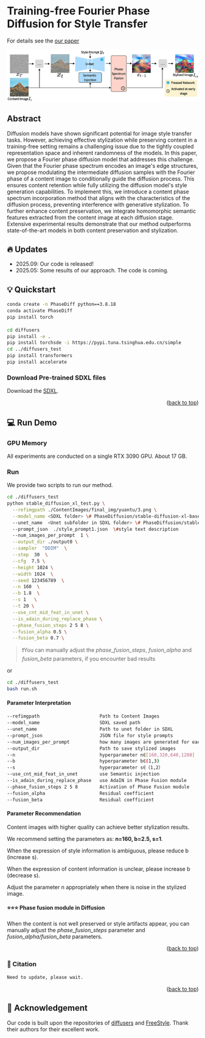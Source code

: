 <div id="top"></div>
<!--
*** Thanks for checking out the Best-README-Template. If you have a suggestion
*** that would make this better, please fork the repo and create a pull request
*** or simply open an issue with the tag "enhancement".
*** Don't forget to give the project a star!
*** Thanks again! Now go create something AMAZING! :D
-->



<!-- PROJECT SHIELDS -->
<!--
*** I'm using markdown "reference style" links for readability.
*** Reference links are enclosed in brackets [ ] instead of parentheses ( ).
*** See the bottom of this document for the declaration of the reference variables
*** for contributors-url, forks-url, etc. This is an optional, concise syntax you may use.
*** https://www.markdownguide.org/basic-syntax/#reference-style-links
-->
<!-- [![Contributors][contributors-shield]][contributors-url]
[![Forks][forks-shield]][forks-url]
[![Stargazers][stars-shield]][stars-url]
[![Issues][issues-shield]][issues-url]
[![MIT License][license-shield]][license-url]
[![LinkedIn][linkedin-shield]][linkedin-url] -->



<!-- PROJECT LOGO -->
<br />
<!-- <div align="center">
  <a href="https://github.com/othneildrew/Best-README-Template">
    <img src="images/logo.png" alt="Logo" width="80" height="80">
  </a>

  <h3 align="center">Best-README-Template</h3>

  <p align="center">
    An awesome README template to jumpstart your projects!
    <br />
    <a href="https://github.com/othneildrew/Best-README-Template"><strong>Explore the docs »</strong></a>
    <br />
    <br />
    <a href="https://github.com/othneildrew/Best-README-Template">View Demo</a>
    ·
    <a href="https://github.com/othneildrew/Best-README-Template/issues">Report Bug</a>
    ·
    <a href="https://github.com/othneildrew/Best-README-Template/issues">Request Feature</a>
  </p>
</div> -->



<!-- TABLE OF CONTENTS -->
<!-- <details>
  <summary>Table of Contents</summary>
  <ol>
    <li>
      <a href="#about-the-project">CAST</a>
      <ul>
        <li><a href="#built-with">Built With</a></li>
      </ul>
    </li>
    <li>
      <a href="#getting-started">Getting Started</a>
      <ul>
        <li><a href="#prerequisites">Prerequisites</a></li>
        <li><a href="#installation">Installation</a></li>
      </ul>
    </li>
    <li><a href="#usage">Usage</a></li>
    <li><a href="#roadmap">Roadmap</a></li>
    <li><a href="#contributing">Contributing</a></li>
    <li><a href="#license">License</a></li>
    <li><a href="#contact">Contact</a></li>
    <li><a href="#acknowledgments">Acknowledgments</a></li>
  </ol>
</details> -->



<!-- ABOUT THE PROJECT -->
# Training-free Fourier Phase Diffusion for Style Transfer 
For details see the [our paper](https://ijcai-preprints.s3.us-west-1.amazonaws.com/2025/2173.pdf) 

![teaser](./markdown_img/pipeline.png)
## Abstract
 Diffusion models have shown significant potential for image style transfer tasks. However, achieving effective stylization while preserving content in a training-free setting remains a challenging issue due to the tightly coupled representation space and inherent randomness of the models. In this paper, we propose a Fourier phase diffusion model that addresses this challenge. Given that the Fourier phase spectrum encodes an image's edge structures, we propose modulating the intermediate diffusion samples with the Fourier phase of a content image to conditionally guide the diffusion process. This ensures content retention while fully utilizing the diffusion model's style generation capabilities. To implement this, we introduce a content phase spectrum incorporation method that aligns with the characteristics of the diffusion process, preventing interference with generative stylization. To further enhance content preservation, we integrate homomorphic semantic features extracted from the content image at each diffusion stage. Extensive experimental results demonstrate that our method outperforms state-of-the-art models in both content preservation and stylization.


## 🔥 Updates
- 2025.09: Our code is released!
- 2025.05: Some results of our approach. The code is coming.

<!-- GETTING STARTED -->
## 💡 Quickstart

  ```sh
  conda create -n PhaseDiff python==3.8.18
  conda activate PhaseDiff
  pip install torch

  cd diffusers
  pip install -e .
  pip install torchsde -i https://pypi.tuna.tsinghua.edu.cn/simple
  cd ../diffusers_test
  pip install transformers
  pip install accelerate
  ```

### Download Pre-trained SDXL files
Download the [SDXL](https://huggingface.co/stabilityai/stable-diffusion-xl-base-1.0/tree/main).
<p align="right">(<a href="#top">back to top</a>)</p>

## 💻  Run Demo    

### GPU Memory
All experiments are conducted on a single RTX 3090 GPU. About 17 GB. 

### Run
We provide two scripts to run our method.
```sh
cd ./diffusers_test
python stable_diffusion_xl_test.py \
  --refimgpath ./ContentImages/final_img/yuantu/3.png \
  --model_name <SDXL folder> \# PhaseDiffusion/stable-diffusion-xl-base-1.0
  --unet_name  <Unet subfolder in SDXL folder> \# PhaseDiffusion/stable-diffusion-xl-base-1.0/unet
  --prompt_json  ./style_prompt1.json  \#style text description
  --num_images_per_prompt  1 \
  --output_dir ./output0 \
  --sampler  "DDIM"  \
  --step  30  \
  --cfg  7.5 \
  --height 1024 \
  --width 1024  \
  --seed 123456789  \
  --n 160  \
  --b 1.8  \
  --s 1   \
  --t 20 \
  --use_cnt_mid_feat_in_unet \
  --is_adain_during_replace_phase \
  --phase_fusion_steps 2 5 8 \
  --fusion_alpha 0.5 \
  --fusion_beta 0.7 \
```
>❗You can manually adjust the *phase_fusion_steps*, *fusion_alpha* and *fusion_beta* parameters, if you encounter bad results

or 
```sh
cd ./diffusers_test
bash run.sh
```
#### Parameter Interpretation
```sh
--refimgpath                      Path to Content Images
--model_name                      SDXL saved path
--unet_name                       Path to unet folder in SDXL
--prompt_json                     JSON file for style prompts
--num_images_per_prompt           how many images are generated for each image and style
--output_dir                      Path to save stylized images
--n                               hyperparameter n∈[160,320,640,1280] 
--b                               hyperparameter b∈(1,3) 
--s                               hyperparameter s∈（1,2）
--use_cnt_mid_feat_in_unet        use Semantic injection 
--is_adain_during_replace_phase   use AdaIN in Phase Fusion module
--phase_fusion_steps 2 5 8        Activation of Phase Fusion module
--fusion_alpha                    Residual coefficient    
--fusion_beta                     Residual coefficient
```

#### Parameter Recommendation
Content images with higher quality can achieve better stylization results.

We recommend setting the parameters as: **n=160, b=2.5, s=1**.

When the expression of style information is ambiguous, please reduce b (increase s).

When the expression of content information is unclear, please increase b (decrease s).

Adjust the parameter n appropriately when there is noise in the stylized image.

#### ⭐️⭐️⭐️ Phase fusion module in Diffusion

When the content is not well preserved or style artifacts appear, you can manually adjust the *phase_fusion_steps* parameter and *fusion_alpha/fusion_beta* parameters.

<p align="right">(<a href="#top">back to top</a>)</p>

###  📑 Citation
```sh
Need to update, please wait.
```
<p align="right">(<a href="#top">back to top</a>)</p>


## 🤝 Acknowledgement
Our code is built upon the repositories of [diffusers](https://github.com/huggingface/diffusers) and [FreeStyle](https://github.com/FreeStyleFreeLunch/FreeStyle). Thank their authors for their excellent work.



[contributors-shield]: https://img.shields.io/github/contributors/othneildrew/Best-README-Template.svg?style=for-the-badge
[contributors-url]: https://github.com/othneildrew/Best-README-Template/graphs/contributors
[forks-shield]: https://img.shields.io/github/forks/othneildrew/Best-README-Template.svg?style=for-the-badge
[forks-url]: https://github.com/othneildrew/Best-README-Template/network/members
[stars-shield]: https://img.shields.io/github/stars/othneildrew/Best-README-Template.svg?style=for-the-badge
[stars-url]: https://github.com/othneildrew/Best-README-Template/stargazers
[issues-shield]: https://img.shields.io/github/issues/othneildrew/Best-README-Template.svg?style=for-the-badge
[issues-url]: https://github.com/othneildrew/Best-README-Template/issues
[license-shield]: https://img.shields.io/github/license/othneildrew/Best-README-Template.svg?style=for-the-badge
[license-url]: https://github.com/othneildrew/Best-README-Template/blob/master/LICENSE.txt
[linkedin-shield]: https://img.shields.io/badge/-LinkedIn-black.svg?style=for-the-badge&logo=linkedin&colorB=555
[linkedin-url]: https://linkedin.com/in/othneildrew
[product-screenshot]: images/screenshot.png
